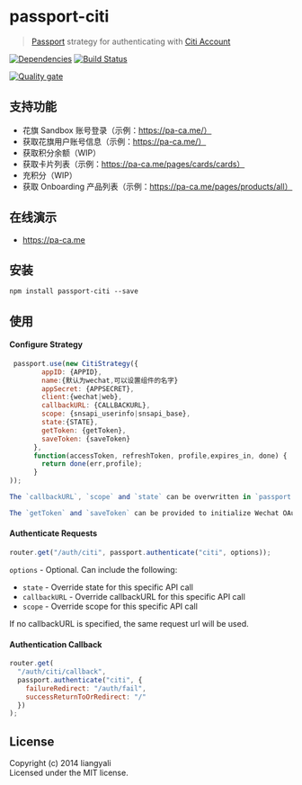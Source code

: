 # passport-citi

> [Passport](http://passportjs.org/) strategy for authenticating with [Citi Account](https://sandbox.developerhub.citi.com/get-started)

[![Dependencies](https://david-dm.org/liangyali/passport-citi.svg)](https://david-dm.org/liangyali/passport-citi)
[![Build Status](https://travis-ci.com/Jeff-Tian/passport-citi.svg?branch=master)](https://travis-ci.com/Jeff-Tian/passport-citi)

[![Quality gate](https://sonarcloud.io/api/project_badges/quality_gate?project=Jeff-Tian_passport-citi)](https://sonarcloud.io/dashboard?id=Jeff-Tian_passport-citi)

## 支持功能

- 花旗 Sandbox 账号登录（示例：https://pa-ca.me/）
- 获取花旗用户账号信息（示例：https://pa-ca.me/）
- 获取积分余额（WIP）
- 获取卡片列表（示例：https://pa-ca.me/pages/cards/cards）
- 充积分（WIP）
- 获取 Onboarding 产品列表（示例：https://pa-ca.me/pages/products/all）

## 在线演示

- https://pa-ca.me

## 安装

    npm install passport-citi --save

## 使用

#### Configure Strategy

```js
 passport.use(new CitiStrategy({
        appID: {APPID},
        name:{默认为wechat,可以设置组件的名字}
        appSecret: {APPSECRET},
        client:{wechat|web},
        callbackURL: {CALLBACKURL},
        scope: {snsapi_userinfo|snsapi_base},
        state:{STATE},
        getToken: {getToken},
        saveToken: {saveToken}
      },
      function(accessToken, refreshToken, profile,expires_in, done) {
        return done(err,profile);
      }
));

The `callbackURL`, `scope` and `state` can be overwritten in `passport.authenticate` middleware.

The `getToken` and `saveToken` can be provided to initialize Wechat OAuth instance.
```

#### Authenticate Requests

```js
router.get("/auth/citi", passport.authenticate("citi", options));
```

`options` - Optional. Can include the following:

- `state` - Override state for this specific API call
- `callbackURL` - Override callbackURL for this specific API call
- `scope` - Override scope for this specific API call

If no callbackURL is specified, the same request url will be used.

#### Authentication Callback

```js
router.get(
  "/auth/citi/callback",
  passport.authenticate("citi", {
    failureRedirect: "/auth/fail",
    successReturnToOrRedirect: "/"
  })
);
```

## License

Copyright (c) 2014 liangyali  
Licensed under the MIT license.
